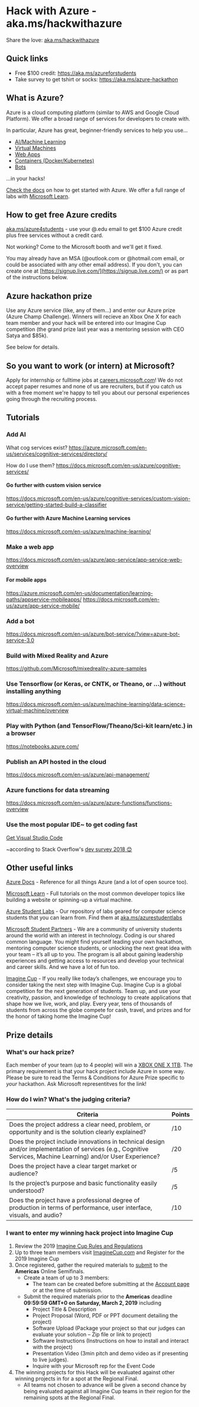 # Hack with Azure - aka.ms/hackwithazure
Share the love: [aka.ms/hackwithazure](https://aka.ms/hackwithazure)

## Quick links
- Free $100 credit: https://aka.ms/azureforstudents
- Take survey to get tshirt or socks: https://aka.ms/azure-hackathon

## What is Azure?
Azure is a cloud computing platform (similar to AWS and Google Cloud Platform). We offer a broad range of services for developers to create with. 

In particular, Azure has great, beginner-friendly services to help you use...
- [AI/Machine Learning](https://azure.microsoft.com/en-us/overview/ai-platform/)
- [Virtual Machines](https://docs.microsoft.com/en-us/azure/virtual-machines/)
- [Web Apps](https://docs.microsoft.com/en-us/azure/app-service/)
- [Containers (Docker/Kubernetes)](https://docs.microsoft.com/en-us/azure/aks/)
- [Bots](https://docs.microsoft.com/en-us/azure/bot-service/?view=azure-bot-service-4.0)

...in your hacks! 

[Check the docs](https://docs.microsoft.com/en-us/azure/#pivot=get-started&panel=get-started1) on how to get started with Azure. We offer a full range of labs with [Microsoft Learn](https://docs.microsoft.com/en-us/learn/).

## How to get free Azure credits
[aka.ms/azure4students](https://aka.ms/azure4students) - use your @<yourschool>.edu email to get $100 Azure credit plus free services  without a credit card.
  
Not working? Come to the Microsoft booth and we'll get it fixed.

You may already have an MSA (@outlook.com or @hotmail.com email, or could be associated with any other email address). If you don't, you can create one at [https://signup.live.com/](https://signup.live.com/) or as part of the instructions below.

## Azure hackathon prize
Use any Azure service (like, any of them...) and enter our Azure prize (Azure Champ Challenge). Winners will recieve an Xbox One X for each team member and your hack will be entered into our Imagine Cup competition (the grand prize last year was a mentoring session with CEO Satya and $85k).

See below for details.

## So you want to work (or intern) at Microsoft?
Apply for internship or fulltime jobs at [careers.microsoft.com](careers.microsoft.com)!
We do not accept paper resumes and none of us are recruiters, but if you catch us with a free moment we're happy to tell you about our personal experiences going through the recruiting process.

## Tutorials
### Add AI
What cog services exist? https://azure.microsoft.com/en-us/services/cognitive-services/directory/ 

How do I use them? https://docs.microsoft.com/en-us/azure/cognitive-services/

#### Go further with custom vision service
https://docs.microsoft.com/en-us/azure/cognitive-services/custom-vision-service/getting-started-build-a-classifier

#### Go further with Azure Machine Learning services
https://docs.microsoft.com/en-us/azure/machine-learning/

### Make a web app
https://docs.microsoft.com/en-us/azure/app-service/app-service-web-overview

#### For mobile apps
https://azure.microsoft.com/en-us/documentation/learning-paths/appservice-mobileapps/
https://docs.microsoft.com/en-us/azure/app-service-mobile/

### Add a bot
https://docs.microsoft.com/en-us/azure/bot-service/?view=azure-bot-service-3.0

### Build with Mixed Reality and Azure
https://github.com/Microsoft/mixedreality-azure-samples

### Use Tensorflow (or Keras, or CNTK, or Theano, or ...) without installing anything
https://docs.microsoft.com/en-us/azure/machine-learning/data-science-virtual-machine/overview

### Play with Python (and TensorFlow/Theano/Sci-kit learn/etc.) in a browser
https://notebooks.azure.com/

### Publish an API hosted in the cloud
https://docs.microsoft.com/en-us/azure/api-management/

### Azure functions for data streaming
https://docs.microsoft.com/en-us/azure/azure-functions/functions-overview

### Use the most popular IDE~ to get coding fast
[Get Visual Studio Code](https://code.visualstudio.com/?wt.mc_id=DX_841432)

~according to Stack Overflow's [dev survey 2018 😊](https://insights.stackoverflow.com/survey/2018/#technology-most-popular-development-environments)

## Other useful links
[Azure Docs](https://docs.microsoft.com/azure) - Reference for all things Azure (and a lot of open source too).

[Microsoft Learn](https://docs.microsoft.com/learn/) - Full tutorials on the most common developer topics like building a website or spinning-up a virtual machine.

[Azure Student Labs](https://aka.ms/azurestudentlabs) - Our repository of labs geared for computer science students that you can learn from. Find them at [aka.ms/azurestudentlabs](https://aka.ms/azurestudentlabs)

[Microsoft Student Partners](https://imagine.microsoft.com/msp) - We are a community of university students around the world with an interest in technology. Coding is our shared common language. You might find yourself leading your own hackathon, mentoring computer science students, or unlocking the next great idea with your team – it’s all up to you. The program is all about gaining leadership experiences and getting access to resources and develop your technical and career skills. And we have a lot of fun too.

[Imagine Cup](https://imaginecup.microsoft.com/) - If you really like today’s challenges, we encourage you to consider taking the next step with Imagine Cup. Imagine Cup is a global competition for the next generation of students. Team up, and use your creativity, passion, and knowledge of technology to create applications that shape how we live, work, and play. Every year, tens of thousands of students from across the globe compete for cash, travel, and prizes and for the honor of taking home the Imagine Cup!

## Prize details
### What's our hack prize?
Each member of your team (up to 4 people) will win a
[XBOX ONE X 1TB](https://www.xbox.com/en-us/xbox-one-x).
The primary requirement is that your hack project include Azure in some way. Please be sure to read the Terms & Conditions for Azure Prize specific to *your* hackathon. Ask Microsoft representitves for the link!

### How do I win? What's the judging criteria?

| Criteria | Points |
| -------- | ------ |
| Does the project address a clear need, problem, or opportunity and is the solution clearly explained? | /10 |
| Does the project include innovations in technical design and/or implementation of services (e.g., Cognitive Services, Machine Learning) and/or User Experience? | /20 |
| Does the project have a clear target market or audience? | /5 |
| Is the project’s purpose and basic functionality easily understood? | /5 |
| Does the project have a professional degree of production in terms of performance, user interface, visuals, and audio? | /10 |



### I want to enter my winning hack project into Imagine Cup
1.	Review the 2019 [Imagine Cup Rules and Regulations](https://imaginemedia.blob.core.windows.net/content/IC19%20Official%20Rules%20and%20Regulations-ecd22e3bba83.pdf)
2.	Up to three team members visit [ImagineCup.com](http://imaginecup.com) and Register for the 2019 Imagine Cup
3.	Once registered, gather the required materials to [submit](https://imagine.microsoft.com/submission/competition/17773) to the **Americas** Online Semifinals. 
    - Create a team of up to 3 members: 
        - The team can be created before submitting at the [Account page](https://imaginecup.microsoft.com/en-us/account) or at the time of submission. 
    - Submit the required materials prior to the **Americas** deadline **09:59:59 GMT+0 on Saturday, March 2, 2019** including 
        - Project Title & Description
        - Project Proposal (Word, PDF or PPT document detailing the project)
        - Software Upload (Package your project so that our judges can evaluate your solution – Zip file or link to project)
        - Software Instructions (Instructions on how to install and interact with the project)
        - Presentation Video (3min pitch and demo video as if presenting to live judges).
        - Inquire with your Microsoft rep for the Event Code
4.	The winning projects for this Hack will be evaluated against other winning projects in for a spot at the Regional Final.
     - All teams not chosen to advance will be given a second chance by being evaluated against all Imagine Cup teams in their region for the remaining spots at the Regional Final.
